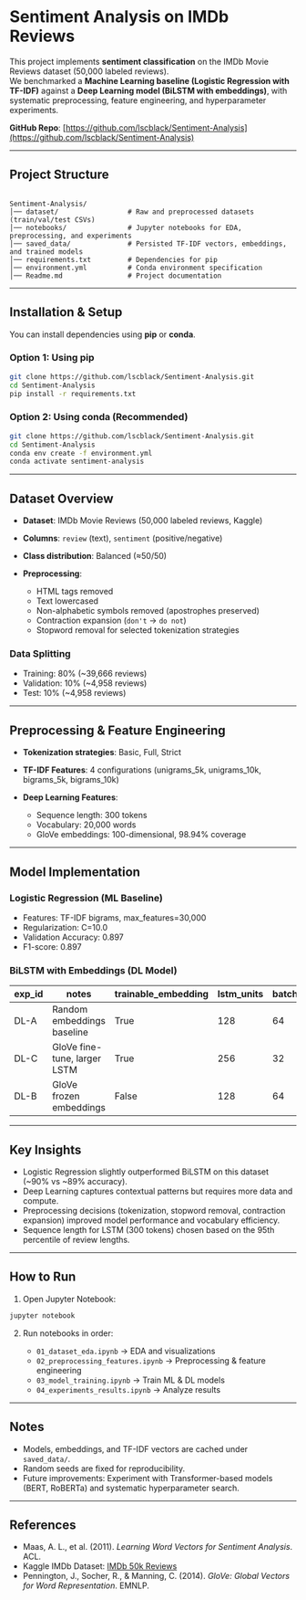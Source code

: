 # Sentiment Analysis on IMDb Reviews 

This project implements **sentiment classification** on the IMDb Movie Reviews dataset (50,000 labeled reviews).  
We benchmarked a **Machine Learning baseline (Logistic Regression with TF-IDF)** against a **Deep Learning model (BiLSTM with embeddings)**, with systematic preprocessing, feature engineering, and hyperparameter experiments.  

 **GitHub Repo**: [https://github.com/lscblack/Sentiment-Analysis](https://github.com/lscblack/Sentiment-Analysis)  

---

## Project Structure  

```

Sentiment-Analysis/
│── dataset/                 # Raw and preprocessed datasets (train/val/test CSVs)
│── notebooks/               # Jupyter notebooks for EDA, preprocessing, and experiments
│── saved_data/              # Persisted TF-IDF vectors, embeddings, and trained models
│── requirements.txt         # Dependencies for pip
│── environment.yml          # Conda environment specification
│── Readme.md                # Project documentation

````

---

## Installation & Setup  

You can install dependencies using **pip** or **conda**.  

### Option 1: Using pip  
```bash
git clone https://github.com/lscblack/Sentiment-Analysis.git
cd Sentiment-Analysis
pip install -r requirements.txt
````

### Option 2: Using conda (Recommended)

```bash
git clone https://github.com/lscblack/Sentiment-Analysis.git
cd Sentiment-Analysis
conda env create -f environment.yml
conda activate sentiment-analysis
```

---

##  Dataset Overview

* **Dataset**: IMDb Movie Reviews (50,000 labeled reviews, Kaggle)
* **Columns**: `review` (text), `sentiment` (positive/negative)
* **Class distribution**: Balanced (≈50/50)
* **Preprocessing**:

  * HTML tags removed
  * Text lowercased
  * Non-alphabetic symbols removed (apostrophes preserved)
  * Contraction expansion (`don't` → `do not`)
  * Stopword removal for selected tokenization strategies

### Data Splitting

* Training: 80% (~39,666 reviews)
* Validation: 10% (~4,958 reviews)
* Test: 10% (~4,958 reviews)

---

##   Preprocessing & Feature Engineering

* **Tokenization strategies**: Basic, Full, Strict
* **TF-IDF Features**: 4 configurations (unigrams_5k, unigrams_10k, bigrams_5k, bigrams_10k)
* **Deep Learning Features**:

  * Sequence length: 300 tokens
  * Vocabulary: 20,000 words
  * GloVe embeddings: 100-dimensional, 98.94% coverage

---

## Model Implementation

### Logistic Regression (ML Baseline)

* Features: TF-IDF bigrams, max_features=30,000
* Regularization: C=10.0
* Validation Accuracy: 0.897
* F1-score: 0.897

### BiLSTM with Embeddings (DL Model)

| exp_id | notes                        | trainable_embedding | lstm_units | batch | lr     | val_accuracy | val_f1_macro | val_logloss | best_epoch |
| ------ | ---------------------------- | ------------------- | ---------- | ----- | ------ | ------------ | ------------ | ----------- | ---------- |
| DL-A   | Random embeddings baseline   |   True              | 128        | 64    | 0.0010 | 0.8246       | 0.8245       | 0.4066      | 5          |
| DL-C   | GloVe fine-tune, larger LSTM |   True              | 256        | 32    | 0.0001 | 0.8145       | 0.8144       | 0.3917      | 9          |
| DL-B   | GloVe frozen embeddings      |   False             | 128        | 64    | 0.0005 | 0.7268       | 0.7247       | 0.5329      | 9          |

---

##  Key Insights

* Logistic Regression slightly outperformed BiLSTM on this dataset (~90% vs ~89% accuracy).
* Deep Learning captures contextual patterns but requires more data and compute.
* Preprocessing decisions (tokenization, stopword removal, contraction expansion) improved model performance and vocabulary efficiency.
* Sequence length for LSTM (300 tokens) chosen based on the 95th percentile of review lengths.

---

##  How to Run

1. Open Jupyter Notebook:

```bash
jupyter notebook
```

2. Run notebooks in order:

   * `01_dataset_eda.ipynb` → EDA and visualizations
   * `02_preprocessing_features.ipynb` → Preprocessing & feature engineering
   * `03_model_training.ipynb` → Train ML & DL models
   * `04_experiments_results.ipynb` → Analyze results

---

##  Notes

* Models, embeddings, and TF-IDF vectors are cached under `saved_data/`.
* Random seeds are fixed for reproducibility.
* Future improvements: Experiment with Transformer-based models (BERT, RoBERTa) and systematic hyperparameter search.

---

##  References

* Maas, A. L., et al. (2011). *Learning Word Vectors for Sentiment Analysis*. ACL.
* Kaggle IMDb Dataset: [IMDb 50k Reviews](https://www.kaggle.com/datasets/lakshmi25npathi/imdb-dataset-of-50k-movie-reviews)
* Pennington, J., Socher, R., & Manning, C. (2014). *GloVe: Global Vectors for Word Representation*. EMNLP.


